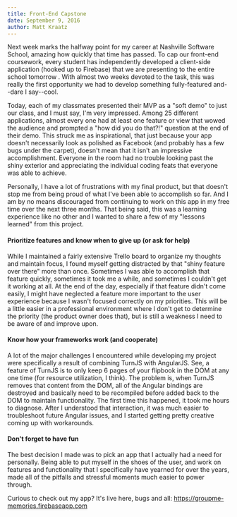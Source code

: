 ```yaml
---
title: Front-End Capstone
date: September 9, 2016
author: Matt Kraatz
---
```


Next week marks the halfway point for my career at Nashville Software School, amazing how quickly that time has passed. To cap our front-end coursework, every student has independently developed a client-side application (hooked up to Firebase) that we are presenting to the entire school tomorrow . With almost two weeks devoted to the task, this was really the first opportunity we had to develop something fully-featured and--dare I say--cool.

Today, each of my classmates presented their MVP as a "soft demo" to just our class, and I must say, I'm very impressed. Among 25 different applications, almost every one had at least one feature or view that wowed the audience and prompted a "how did you do that?!" question at the end of their demo. This struck me as inspirational, that just because your app doesn't necessarily look as polished as Facebook (and probably has a few bugs under the carpet), doesn't mean that it isn't an impressive accomplishment. Everyone in the room had no trouble looking past the shiny exterior and appreciating the individual coding feats that everyone was able to achieve.

Personally, I have a lot of frustrations with my final product, but that doesn't stop me from being proud of what I've been able to accomplish so far. And I am by no means discouraged from continuing to work on this app in my free time over the next three months. That being said, this was a learning experience like no other and I wanted to share a few of my "lessons learned" from this project.

#### Prioritize features and know when to give up (or ask for help)

While I maintained a fairly extensive Trello board to organize my thoughts and maintain focus, I found myself getting distracted by that "shiny feature over there" more than once. Sometimes I was able to accomplish that feature quickly, sometimes it took me a while, and sometimes I couldn't get it working at all. At the end of the day, especially if that feature didn't come easily, I might have neglected a feature more important to the user experience because I wasn't focused correctly on my priorities. This will be a little easier in a professional environment where I don't get to determine the priority (the product owner does that), but is still a weakness I need to be aware of and improve upon.


#### Know how your frameworks work (and cooperate)

A lot of the major challenges I encountered while developing my project were specifically a result of combining TurnJS with AngularJS. See, a feature of TurnJS is to only keep 6 pages of your flipbook in the DOM at any one time (for resource utilization, I think). The problem is, when TurnJS removes that content from the DOM, all of the Angular bindings are destroyed and basically need to be recompiled before added back to the DOM to maintain functionality. The first time this happened, it took me hours to diagnose. After I understood that interaction, it was much easier to troubleshoot future Angular issues, and I started getting pretty creative coming up with workarounds.

#### Don't forget to have fun

The best decision I made was to pick an app that I actually had a need for personally. Being able to put myself in the shoes of the user, and work on features and functionality that I specifically have yearned for over the years, made all of the pitfalls and stressful moments much easier to power through.

Curious to check out my app? It's live here, bugs and all: https://groupme-memories.firebaseapp.com
